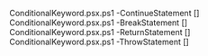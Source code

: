 ConditionalKeyword.psx.ps1 -ContinueStatement <ContinueStatementAst> [<CommonParameters>]
ConditionalKeyword.psx.ps1 -BreakStatement <BreakStatementAst> [<CommonParameters>]
ConditionalKeyword.psx.ps1 -ReturnStatement <ReturnStatementAst> [<CommonParameters>]
ConditionalKeyword.psx.ps1 -ThrowStatement <ThrowStatementAst> [<CommonParameters>]
